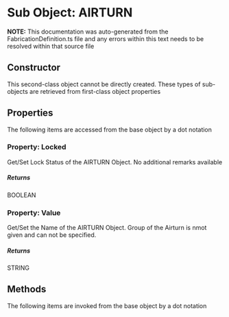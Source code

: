 # Sub Object: AIRTURN
**NOTE:** This documentation was auto-generated from the FabricationDefinition.ts file and any errors within this text needs to be resolved within that source file
## Constructor
This second-class object cannot be directly created. These types of sub-objects are retrieved from first-class object properties
## Properties
The following items are accessed from the base object by a dot notation
### Property: Locked
Get/Set Lock Status of the AIRTURN Object.
No additional remarks available
##### Returns
BOOLEAN
### Property: Value
Get/Set the Name of the AIRTURN Object.
Group of the Airturn is nmot given and can not be specified.
##### Returns
STRING
## Methods
The following items are invoked from the base object by a dot notation
